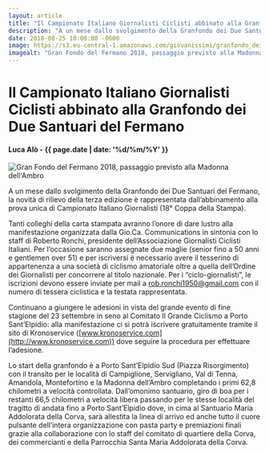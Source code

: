 ```yaml
---
layout: article
title: "Il Campionato Italiano Giornalisti Ciclisti abbinato alla Granfondo dei Due Santuari del Fermano"
description: "A un mese dallo svolgimento della Granfondo dei Due Santuari del Fermano, la novità di rilievo della terza edizione è rappresentata dall’abbinamento alla prova unica di Campionato Italiano Giornalisti (18° Coppa della Stampa)."
date: 2018-08-25 10:00:00 -0600
image: https://s3.eu-central-1.amazonaws.com/giovanissimi/granfondo_dei_due_santuari.jpg
imagealt: "Gran Fondo del Fermano 2018, passaggio previsto alla Madonna dell'Ambro"
---
```


# Il Campionato Italiano Giornalisti Ciclisti abbinato alla Granfondo dei Due Santuari del Fermano

#### Luca Alò - {{ page.date | date: '%d/%m/%Y' }}

![Gran Fondo del Fermano 2018, passaggio previsto alla Madonna dell'Ambro](https://s3.eu-central-1.amazonaws.com/giovanissimi/granfondo_dei_due_santuari.jpg)

A un mese dallo svolgimento della Granfondo dei Due Santuari del Fermano, la novità di rilievo della terza edizione è rappresentata dall’abbinamento alla prova unica di Campionato Italiano Giornalisti (18° Coppa della Stampa).

Tanti colleghi della carta stampata avranno l’onore di dare lustro alla manifestazione organizzata dalla Gio.Ca. Communications in sintonia con lo staff di Roberto Ronchi, presidente dell’Associazione Giornalisti Ciclisti Italiani. Per l’occasione saranno assegnate due maglie (senior fino a 50 anni e gentlemen over 51) e per iscriversi è necessario avere il tesserino di appartenenza a una società di ciclismo amatoriale oltre a quella dell’Ordine dei Giornalisti per concorrere al titolo nazionale. Per i “ciclo-giornalisti”, le iscrizioni devono essere inviate per mail a rob.ronchi1950@gmail.com con il numero di tessera ciclistica e la testata rappresentata.

Continuano a giungere le adesioni in vista del grande evento di fine stagione del 23 settembre in seno al Comitato Il Grande Ciclismo a Porto Sant’Elpidio: alla manifestazione ci si potrà iscrivere gratuitamente tramite il sito di Kronoservice ([www.kronoservice.com](http://www.kronoservice.com)) dove seguire la procedura per effettuare l’adesione.

Lo start della granfondo è a Porto Sant’Elpidio Sud (Piazza Risorgimento) con il transito per le località di Campiglione, Servigliano, Val di Tenna, Amandola, Montefortino e la Madonna dell’Ambro completando i primi 62,8 chilometri a velocità controllata. Dall’omonimo santuario, giro di boa per i restanti 66,5 chilometri a velocità libera passando per le stesse località del tragitto di andata fino a Porto Sant’Elpidio dove, in cima al Santuario Maria Addolorata della Corva, sarà allestita la linea di arrivo ed anche tutto il cuore pulsante dell’intera organizzazione con pasta party e premiazioni finali grazie alla collaborazione con lo staff del comitato di quartiere della Corva, dei commercianti e della Parrocchia Santa Maria Addolorata della Corva.